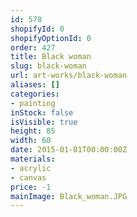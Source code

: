 ```yaml
---
id: 578
shopifyId: 0
shopifyOptionId: 0
order: 427
title: Black woman
slug: black-woman
url: art-works/black-woman
aliases: []
categories:
- painting
inStock: false
isVisible: true
height: 85
width: 60
date: 2015-01-01T00:00:00Z
materials:
- acrylic
- canvas
price: -1
mainImage: Black_woman.JPG
---
```

